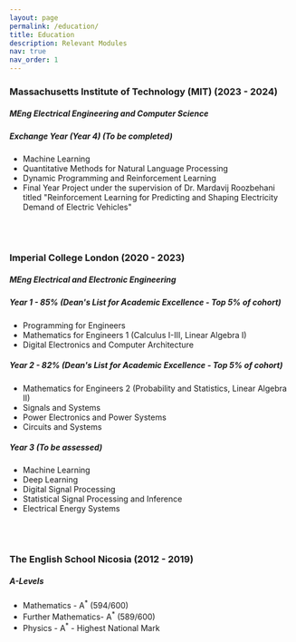 ```yaml
---
layout: page
permalink: /education/
title: Education
description: Relevant Modules
nav: true
nav_order: 1
---
```


### Massachusetts Institute of Technology (MIT) (2023 - 2024)

##### *MEng Electrical Engineering and Computer Science*  

##### Exchange Year (Year 4) (To be completed)
- Machine Learning
- Quantitative Methods for Natural Language Processing
- Dynamic Programming and Reinforcement Learning
-  Final Year Project under the supervision of Dr. Mardavij Roozbehani
titled "Reinforcement Learning for Predicting and Shaping Electricity Demand of
Electric Vehicles"

<br/><br/>

### Imperial College London (2020 - 2023)

##### *MEng Electrical and Electronic Engineering*  

##### Year 1 - 85% (Dean's List for Academic Excellence - Top 5% of cohort)
- Programming for Engineers
- Mathematics for Engineers 1 (Calculus I-III, Linear Algebra I)
- Digital Electronics and Computer Architecture

##### Year 2 - 82% (Dean's List for Academic Excellence - Top 5% of cohort)
- Mathematics for Engineers 2 (Probability and Statistics, Linear Algebra II)
- Signals and Systems
- Power Electronics and Power Systems
- Circuits and Systems

##### Year 3 (To be assessed)
- Machine Learning
- Deep Learning
- Digital Signal Processing
- Statistical Signal Processing and Inference
- Electrical Energy Systems

<br/><br/>
### The English School Nicosia (2012 - 2019)
##### A-Levels
- Mathematics - A<sup>*</sup> (594/600)
- Further Mathematics- A<sup>*</sup> (589/600)
- Physics - A<sup>*</sup> - Highest National Mark
